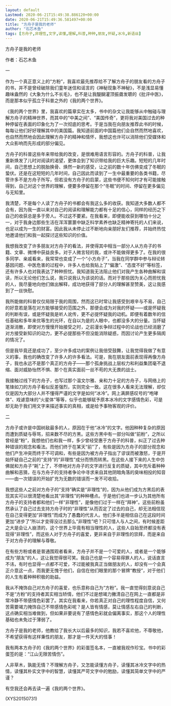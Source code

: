 ```yaml
---
layout: default
Lastmod: 2020-06-21T15:49:38.886120+00:00
date: 2020-06-21T15:49:36.581497+00:00
title: "方舟子是我的老师"
author: "石芯木鱼"
tags: [方舟子,非理性,文字,读懂,理解,科普,种种,朋友,怀疑,冰冷,新语丝]
---
```


方舟子是我的老师

作者：石芯木鱼

一

作为一个真正意义上的“方粉”，我喜欢最先推荐给不了解方舟子的朋友看的方舟子的书，并不是曾经破除我们童年迷信和谣言的《神秘现象不神秘》，不是浅显易懂趣味盎然的《大象为什么不长毛》，也不是让我醍醐灌顶振聋发聩的《批评中医》，而是那本似乎孤立于科普之外的《我的两个世界》。

《我的两个世界》里，我喜欢的篇章实在太多，书中的杂文让我能够从中触碰与理解方舟子的精神世界，而其中的“中美之间”、“美国传奇”，更将我对美国过去的种种停留在表面的印象化为了一次彻底的思考。于是当我在向朋友推荐此书的时候，每每让他们好好理解其中的美国篇。我知道前面的中国篇他们会自然而然地喜欢，也自然而然地会因此理解方舟子的精神和情怀，我想这也许可以消除他们受媒体和大众影响而先形成的部分偏见。

方舟子的科普这些年来带给我的改变，是很难用语言形容的。方舟子的科普，让我重新焕发了儿时对阅读的渴望，更体会到了知识带给我的巨大乐趣。短短的几年时间，自己思想上的脱胎换骨、焕然一新的感受，让之前的数十年仿佛变成了冬眠的蛰伏。还是在这短短的几年时间，自己因此而读到了一生中最重要的各类书籍，尽管许多不是方舟子所写，但若没有方舟子的启蒙，这些书便不知何时才有可能接触得到，自己对这个世界的理解，便要多停留在那个“冬眠”的时间、停留在更多偏见与无知里。

我清楚，不是每个人读了方舟子的书都会有我这么多的收获。我知道大多数人都不会有，因为我一直以来对自己的阅读和理解能力都有十足的信心，同样的经历之下自己的收获总是多于旁人。不过这不要紧。在我看来，即便能收获到哪怕十分之一，对于我身边那些生活在浑浑噩噩中缺乏科学素养也缺乏精神寄托的人们来说，也足以成为一生的财富。因此我从未停止过不断地向亲朋好友们推荐，并始终热忱地邀请他们和我一起探讨这些知识的价值。

我想我改变了许多朋友对方舟子的看法，并使得其中相当一部分人从方舟子的书籍、文章、微博中获益良多。对于人微言轻的我，或许不能做得更多了。在我的很多同学、亲戚看来，我常常也变成了一个“小方舟子”，当我在同学群中参与辩论转基因问题、中医危害的过程中，许多人也给我贴上了“偏激”、“态度不好”等标签，还有许多人也对我表达了种种担忧。我知道我无法阻止他们对我产生各种曲解和误读，所以无论他们怎么说，我只说我认为该说的话。而对于那些因为关心而担忧我的人，我尽量地向他们做出解释，成功地获得了部分人的理解甚至赞美，这让我感到了一丝快慰。

我所能做的科普仅仅局限于我的周围，然而这已时常让我感受到艰辛与不易，自己的好意若是落在对方能够接受的范围之外，那便会成为对我的怀疑——或是怀疑我的判断有误，或是怀疑我是听人讹传，更不必提怀疑我的动机。即便有着数年的信任基础和多年来优等生的光环，在自以为是的人眼中，也都没多大的分量。当怀疑逐渐消散，即使对方慢慢开始接受之时，之前漫长争辩过程中的论战也已经消磨了对方接受新知识的动力，更不必提那些不但没能消除疑惑，而因讨论产生更多隔阂的情况了。

但是我毕竟还是成功了，至少许多成功的案例让我倍受鼓舞，让我觉得我做了有意义的事，我也的确改变了许多人的许多看法。可是，我在朋友面前表现得再像方舟子，我也永远不是那个真正的方舟子——那个孤身挑战上层权力和利益集团毫不退缩、面对威胁怡然不惧、那个在真实面前一丝不苟的大无畏的战士。

我接触过线下的方舟子，也写过那个温文尔雅、亲和力十足的方舟子，与网络上的笔锋如刀的方舟子看似反差强烈，实则完全一致。这在很多人看来无法理解，却仅仅是因为大部分人并不懂得严谨的文字是如何“冰冷”。网上满屏感叹号的“咆哮体”、戏谑意味的“火星体”等等，似乎也能够赋予原本冰冷的文字感情色彩，可是却无助于我们用文字来描述事实的真相，或是给予事物客观的评价。

二

方舟子或许是中国树敌最多的人，原因在于他“冰冷”的文字。他因种种复杂的原因而遭到质疑与辱骂，招来数不尽的方黑。这些方黑中有一部分叫做“前粉”，之所以曾经是“粉”，我想他们也和我一样，多少曾经受惠于方舟子的科普，纠正了过去种种错误的观念和看法。而他们终于在某天“前”了，有些是因为方舟子的部分观念和他们产生冲突而终于不可调和，有些是因为被方舟子指出了谬误而被激怒，于是开始怀疑自己之前的“支持”的“非理性”成分而愤而转黑。在这些人接下来的人生中仿佛就和方舟子“耗”上了，不停地对方舟子的文字进行反复的质疑，其中充斥着种种曲解和恶猜，在与方舟子的支持者争论中寻求来自其他阴暗角落的臭味相投的知音——由一次错误的开始扩充为无数的错误而一发不可收拾。

我想这些人之前对方舟子的“支持”确实是“非理性”的，因为从他们成为方黑后的表现其实可以很清楚地看出其“非理性”的种种槽点。于是他们也进一步认为其他所有方舟子的支持者都和他们一样“非理性”，是像他们过于一样在“拜神”。这些前粉虽然承认了自己过去支持方舟子时的“非理性”从而否定了过去的自己，却无法相信现在自己变得更加“非理性”而成为了愚蠢的代言人。他们多半是相信自己在这段时间更加“进步了”所以才变得没过去那么“非理性”吧？只可惜人与人之间，有时候差距之大是会让人崩溃的，这个世界上毕竟有相当理性的人，这些人自始至终都没有表现得“非理性”，而这些人对于方舟子的喜爱，更非来自于非理性的崇拜，而是来自于对方舟子的理解与尊敬。

在有些方粉或者是普通围观者看来，方舟子并不是一个可爱的人，或者是一个能够成为“朋友”的人，这让我觉得很可笑。我自己也是一个容易得罪人的人，说话直言不讳，有时也显得一点都不可爱，不过能被我真正当做朋友的人，却没有一个会真正介意这一点，而我更无愧于他们，自信在他们眼里的那个冒牌“教授”，对于他们的人生有着种种积极的助益。

我从不掩饰自己对方舟子的喜爱，也乐意称自己为“方粉”。我一直觉得刻意说自己不是“方粉”的支持者其实相当矫情，他们不过是想竭力撇清自己在网上一直都是非常冷静不带感情色彩罢了。其实在我看来，你若真正对自己的理性程度自信，又何苦需要竭力掩饰自己不带感情色彩呢？是人皆有情感，莫让情感左右自己的判断，这点确实相当难做到，但如果非要说有了感情色彩就会偏离事实，那这个人的理性基础也未免过于薄弱了。

方舟子是我的老师，他教给了我长大以后最多的知识，我若不喜欢他，不尊敬他，不希望获得有这样秉性的朋友，那才是一件天大的怪事！

我有两本方舟子的《我的两个世界》的彩蛋签名本，一直被我视作珍宝。书中的彩蛋签的是：“江山无限苦情伤”。

人非草木，孰能无情？不理解方舟子，又怎能读懂方舟子，读懂其冰冷文字中的热情，读懂其朴实文字中的智慧，读懂其严苛文字中的勉励，读懂其简单文字中的严谨？

有空我还会再去读一遍《我的两个世界》。

(XYS20150731)

